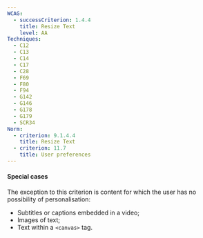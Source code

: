 ```yaml
---
WCAG:
  - successCriterion: 1.4.4
    title: Resize Text
    level: AA
Techniques:
  - C12
  - C13
  - C14
  - C17
  - C28
  - F69
  - F80
  - F94
  - G142
  - G146
  - G178
  - G179
  - SCR34
Norm:
  - criterion: 9.1.4.4
    title: Resize Text
  - criterion: 11.7
    title: User preferences
---
```


#### Special cases

The exception to this criterion is content for which the user has no possibility of personalisation:

- Subtitles or captions embedded in a video;
- Images of text;
- Text within a `<canvas>` tag.
